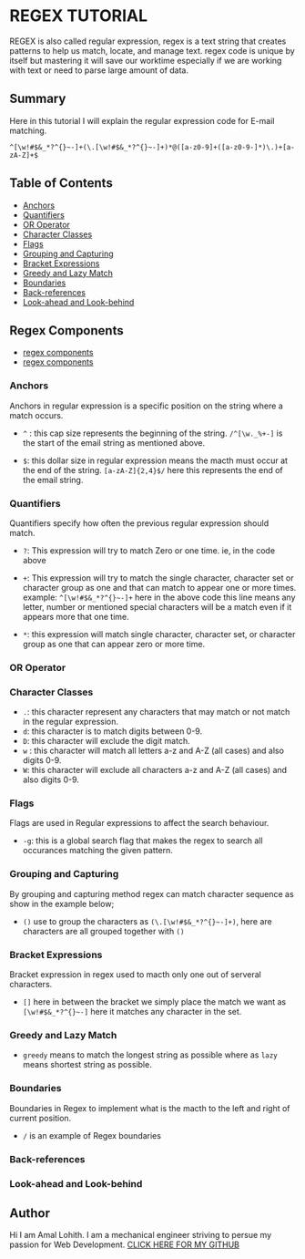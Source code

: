 # REGEX TUTORIAL

REGEX is also called regular expression, regex is a text string that creates patterns to help us match, locate, and manage text.
regex code is unique by itself but mastering it will save our worktime especially if we are working with text or need to parse large amount of data.

## Summary

Here in this tutorial I will explain the regular expression code for E-mail matching.

`^[\w!#$&_*?^{}~-]+(\.[\w!#$&_*?^{}~-]+)*@([a-z0-9]+([a-z0-9-]*)\.)+[a-zA-Z]+$`

## Table of Contents

- [Anchors](#anchors)
- [Quantifiers](#quantifiers)
- [OR Operator](#or-operator)
- [Character Classes](#character-classes)
- [Flags](#flags)
- [Grouping and Capturing](#grouping-and-capturing)
- [Bracket Expressions](#bracket-expressions)
- [Greedy and Lazy Match](#greedy-and-lazy-match)
- [Boundaries](#boundaries)
- [Back-references](#back-references)
- [Look-ahead and Look-behind](#look-ahead-and-look-behind)

## Regex Components
* [regex components](https://zone.ni.com/reference/en-XX/help/371714F-01/nirghelp/regular_expressions_components/)
* [regex components](https://analytics.webtrends.help/docs/regular-expression-components)
### Anchors
Anchors in regular expression is a specific position on the string where a match occurs.


- `^` : this cap size represents the beginning of the string. `/^[\w._%+-]` is the start of the email string as mentioned above.

- `$`:  this dollar size in regular expression means the macth must occur at the end of the string. `[a-zA-Z]{2,4}$/` here this represents the end of the email string.

### Quantifiers

Quantifiers specify how often the previous regular expression should match.

- `?`: This expression will try to match Zero or one time. ie, in the code above 
- `+`: This expression will try to match the single character, character set or  character group as one and that can match to appear one or more times.
example:  `^[\w!#$&_*?^{}~-]+` here in the above code this line means any letter, number or mentioned special characters will be a match even if it appears more that one time.

- `*`: this expression will match single character, character set, or character group as one that can appear zero or more time. 

### OR Operator

### Character Classes
- `.`: this character represent any characters that may match or not match in the regular expression.
- `d`: this character is to match digits between 0-9.
- `D`: this character will exclude the digit match.
- `w` : this character will match all letters a-z and A-Z (all cases) and also digits 0-9.
- `W`: this character will exclude all characters a-z and A-Z (all cases) and also digits 0-9.

### Flags
Flags are used in Regular expressions to  affect the search behaviour.

- `-g`: this is a global search flag that makes the regex to search all occurances matching the given pattern.

### Grouping and Capturing

By grouping and capturing method regex can match character sequence as show in the example below;
 - `()` use to group the characters as `(\.[\w!#$&_*?^{}~-]+)`, here are characters are all grouped together with `()`

### Bracket Expressions
Bracket expression in regex used to macth only one out of serveral characters. 
- `[]` here in between the bracket we simply place the match we want as `[\w!#$&_*?^{}~-]` here it matches any character in the set.


### Greedy and Lazy Match

- `greedy` means to match the longest string as possible where as `lazy` means shortest string as possible.

### Boundaries

Boundaries in Regex to implement what is the macth to the left and right of current position.

- `/` is an example of Regex boundaries

### Back-references

### Look-ahead and Look-behind

## Author

Hi I am Amal Lohith.
I am a mechanical engineer striving to persue my passion for Web Development. 
[CLICK HERE FOR MY GITHUB](https://github.com/LohithAmal)


